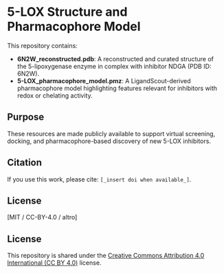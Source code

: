 
# 5-LOX Structure and Pharmacophore Model

This repository contains:
- **6N2W_reconstructed.pdb**: A reconstructed and curated structure of the 5-lipoxygenase enzyme in complex with inhibitor NDGA (PDB ID: 6N2W).
- **5-LOX_pharmacophore_model.pmz**: A LigandScout-derived pharmacophore model highlighting features relevant for inhibitors with redox or chelating activity.

## Purpose
These resources are made publicly available to support virtual screening, docking, and pharmacophore-based discovery of new 5-LOX inhibitors.

## Citation
If you use this work, please cite: `[_insert doi when available_]`.

## License
[MIT / CC-BY-4.0 / altro]


## License
This repository is shared under the [Creative Commons Attribution 4.0 International (CC BY 4.0)](https://creativecommons.org/licenses/by/4.0/) license.
